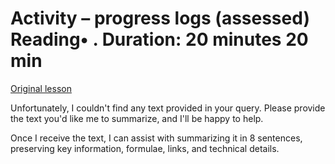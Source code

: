 # Activity – progress logs (assessed) Reading• . Duration: 20 minutes 20 min

[Original lesson](https://www.coursera.org/learn/uol-introduction-to-programming-2/supplement/DpAFK/activity-progress-logs-assessed)

Unfortunately, I couldn't find any text provided in your query. Please provide the text you'd like me to summarize, and I'll be happy to help.

Once I receive the text, I can assist with summarizing it in 8 sentences, preserving key information, formulae, links, and technical details.


